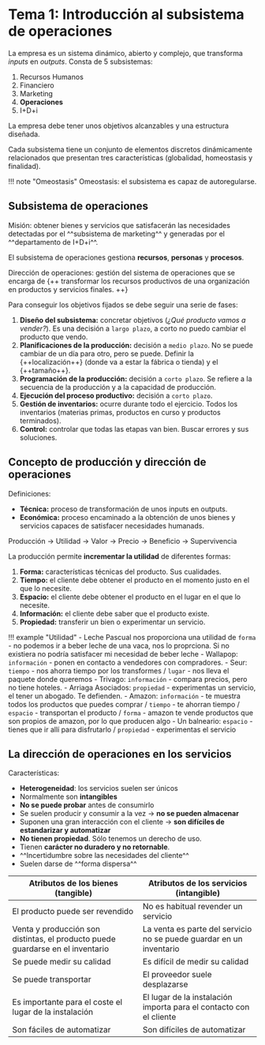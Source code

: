 # Tema 1: Introducción al subsistema de operaciones

La empresa es un sistema dinámico, abierto y complejo, que transforma *inputs* en *outputs*. Consta de 5 subsistemas:

1. Recursos Humanos
2. Financiero
3. Marketing
4. **Operaciones**
5. I+D+i

La empresa debe tener unos objetivos alcanzables y una estructura diseñada.

Cada subsistema tiene un conjunto de elementos discretos dinámicamente relacionados que presentan tres características (globalidad, homeostasis y finalidad).

!!! note "Omeostasis"
    Omeostasis: el subsistema es capaz de autoregularse.

## Subsistema de operaciones

Misión: obtener bienes y servicios que satisfacerán las necesidades detectadas por el ^^subsistema de marketing^^ y generadas por el ^^departamento de I+D+i^^.

El subsistema de operaciones gestiona **recursos**, **personas** y **procesos**.

Dirección de operaciones: gestión del sistema de operaciones que se encarga de {++ transformar los recursos productivos de una organización en productos y servicios finales. ++}

Para conseguir los objetivos fijados se debe seguir una serie de fases:

1. **Diseño del subsistema:** concretar objetivos (*¿Qué producto vamos a vender?*). Es una decisión a `largo plazo`, a corto no puedo cambiar el producto que vendo.
2. **Planificaciones de la producción:** decisión a `medio plazo`. No se puede cambiar de un día para otro, pero se puede. Definir la {++localización++} (donde va a estar la fábrica o tienda) y el {++tamaño++}.
3. **Programación de la producción:** decisión a `corto plazo`. Se refiere a la secuencia de la producción y a la capacidad de producción.
4. **Ejecución del proceso productivo:** decisión a `corto plazo`.
5. **Gestión de inventarios:** ocurre durante todo el ejercicio. Todos los inventarios (materias primas, productos en curso y productos terminados).
6. **Control:** controlar que todas las etapas van bien. Buscar errores y sus soluciones.

## Concepto de producción y dirección de operaciones

Definiciones:

- **Técnica:** proceso de transformación de unos inputs en outputs.
- **Económica:** proceso encaminado a la obtención de unos bienes y servicios capaces de satisfacer necesidades humanads.

Producción → Utilidad → Valor → Precio → Beneficio → Supervivencia

La producción permite **incrementar la utilidad** de diferentes formas:

1. **Forma:** características técnicas del producto. Sus cualidades.
2. **Tiempo:** el cliente debe obtener el producto en el momento justo en el que lo necesite.
3. **Espacio:** el cliente debe obtener el producto en el lugar en el que lo necesite.
4. **Información:** el cliente debe saber que el producto existe.
5. **Propiedad:** transferir un bien o experimentar un servicio.

!!! example "Utilidad"
    - Leche Pascual nos proporciona una utilidad de `forma` - no podemos ir a beber leche de una vaca, nos lo proprciona. Si no existiera no podría satisfacer mi necesidad de beber leche
    - Wallapop: `información` - ponen en contacto a vendedores con compradores.
    - Seur: `tiempo` - nos ahorra tiempo por los transformes / `lugar` - nos lleva el paquete donde queremos
    - Trivago: `información` - compara precios, pero no tiene hoteles.
    - Arriaga Asociados: `propiedad` - experimentas un servicio, el tener un abogado. Te defienden.
    - Amazon: `información` - te muestra todos los productos que puedes comprar / `tiempo` - te ahorran tiempo / `espacio` - transportan el producto / `forma` - amazon te vende productos que son propios de amazon, por lo que producen algo
    - Un balneario: `espacio` - tienes que ir allí para disfrutarlo / `propiedad` - experimentas el servicio

## La dirección de operaciones en los servicios

Características:

- **Heterogeneidad**: los servicios suelen ser únicos
- Normalmente son **intangibles**
- **No se puede probar** antes de consumirlo
- Se suelen producir y consumir a la vez → **no se pueden almacenar**
- Suponen una gran interacción con el cliente → **son difíciles de estandarizar y automatizar**
- **No tienen propiedad**. Sólo tenemos un derecho de uso.
- Tienen **carácter no duradero y no retornable**.
- ^^Incertidumbre sobre las necesidades del cliente^^
- Suelen darse de ^^forma dispersa^^

|Atributos de los bienes (tangible)|Atributos de los servicios (intangible)|
|--|--|
|El producto puede ser revendido|No es habitual revender un servicio|
|Venta y producción son distintas, el producto puede guardarse en el inventario|La venta es parte del servicio no se puede guardar en un inventario|
|Se puede medir su calidad|Es difícil de medir su calidad|
|Se puede transportar|El proveedor suele desplazarse|
|Es importante para el coste el lugar de la instalación|El lugar de la instalación importa para el contacto con el cliente|
|Son fáciles de automatizar|Son difíciles de automatizar|
